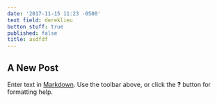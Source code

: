 ```yaml
---
date: '2017-11-15 11:23 -0500'
text field: dereklieu
button stuff: true
published: false
title: asdfdf
---
```

## A New Post

Enter text in [Markdown](http://daringfireball.net/projects/markdown/). Use the toolbar above, or click the **?** button for formatting help.
